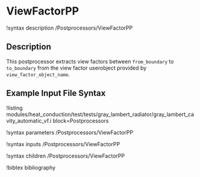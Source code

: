 # ViewFactorPP

!syntax description /Postprocessors/ViewFactorPP

## Description

This postprocessor extracts view factors between `from_boundary` to `to_boundary` from the view factor
userobject provided by `view_factor_object_name`.

## Example Input File Syntax

!listing modules/heat_conduction/test/tests/gray_lambert_radiator/gray_lambert_cavity_automatic_vf.i
block=Postprocessors


!syntax parameters /Postprocessors/ViewFactorPP

!syntax inputs /Postprocessors/ViewFactorPP

!syntax children /Postprocessors/ViewFactorPP

!bibtex bibliography
